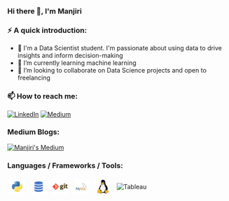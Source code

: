 ### Hi there 👋, I'm Manjiri

### ⚡️ A quick introduction:
- 🔭 I'm a Data Scientist student. I'm passionate about using data to drive insights and inform decision-making
- 🌱 I’m currently learning machine learning
- 👯 I’m looking to collaborate on Data Science projects and open to freelancing


### 📫 How to reach me:
[![LinkedIn](https://img.shields.io/badge/LinkedIn-0077B5?style=for-the-badge&logo=linkedin&logoColor=white)](https://www.linkedin.com/in/manjiri-gujar/)
[![Medium](https://img.shields.io/badge/Medium-333333?style=for-the-badge&logo=medium&logoColor=white)](https://medium.com/@manjirigujar)


### Medium Blogs:
[![Manjiri's Medium](https://github-readme-medium.vercel.app/?username=manjirigujar&limit=3)](https://medium.com/@manjirigujar)


### Languages / Frameworks / Tools:
<img style="padding:5px;" align="center" alt="Python" width="35px" src="https://raw.githubusercontent.com/github/explore/80688e429a7d4ef2fca1e82350fe8e3517d3494d/topics/python/python.png"> <img style="padding:5px;" align="center" alt="SQL" width="35px" src="https://raw.githubusercontent.com/github/explore/80688e429a7d4ef2fca1e82350fe8e3517d3494d/topics/sql/sql.png"> <img style="padding:5px;" align="center" alt="Git" width="35px" src="https://raw.githubusercontent.com/github/explore/80688e429a7d4ef2fca1e82350fe8e3517d3494d/topics/git/git.png"> <img style="padding:5px;" align="center" alt="Git" width="35px" src="https://raw.githubusercontent.com/github/explore/80688e429a7d4ef2fca1e82350fe8e3517d3494d/topics/mysql/mysql.png"> <img style="padding:5px;" align="center" alt="Git" width="35px" src="https://raw.githubusercontent.com/github/explore/80688e429a7d4ef2fca1e82350fe8e3517d3494d/topics/linux/linux.png"> <img style="padding:5px;" align="center" alt="Tableau" width="100px" src="https://camo.githubusercontent.com/b0a6d5a5a6b2b19612978ff167c112ad788d7ddf3f014e2375399e3f4f8f82c3/68747470733a2f2f696d672e736869656c64732e696f2f62616467652f5461626c6561752d4539373632373f7374796c653d666f722d7468652d6261646765266c6f676f3d7461626c656175266c6f676f436f6c6f723d7768697465">


<!--
**manjirigujar/manjirigujar** is a ✨ _special_ ✨ repository because its `README.md` (this file) appears on your GitHub profile.

Here are some ideas to get you started:

- 🔭 I’m 
- 🌱 I’m currently learning ...
- 👯 I’m looking to collaborate on ...
- 🤔 I’m looking for help with ...
- 💬 Ask me about ...
- 📫 How to reach me: ...
- 😄 Pronouns: ...
- ⚡ Fun fact: ...
-->
